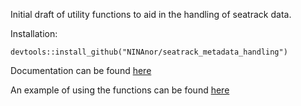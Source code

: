 Initial draft of utility functions to aid in the handling of seatrack data.

Installation:

```
devtools::install_github("NINAnor/seatrack_metadata_handling")
```

Documentation can be found [here](https://NINAnor.github.io/seatrack_metadata_handling/)

An example of using the functions can be found [here](https://NINAnor.github.io/seatrack_metadata_handling/articles/introduction.html)
